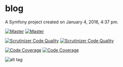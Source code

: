 blog
====

A Symfony project created on January 4, 2016, 4:37 pm.

[![Master](https://travis-ci.org/syrotchukandrew/blog.svg?branch=master)](https://travis-ci.org/syrotchukandrew/blog)
[![Master](https://travis-ci.org/syrotchukandrew/blog.svg?branch=dev)](https://travis-ci.org/syrotchukandrew/blog)

[![Scrutinizer Code Quality](https://scrutinizer-ci.com/g/syrotchukandrew/homework8/badges/quality-score.png?b=master)](https://scrutinizer-ci.com/g/syrotchukandrew/blog/?branch=master)
[![Scrutinizer Code Quality](https://scrutinizer-ci.com/g/syrotchukandrew/homework8/badges/quality-score.png?b=dev)](https://scrutinizer-ci.com/g/syrotchukandrew/blog/?branch=dev)

[![Code Coverage](https://scrutinizer-ci.com/g/syrotchukandrew/blog/badges/coverage.png?b=master)](https://scrutinizer-ci.com/g/syrotchukandrew/blog/?branch=master)
[![Code Coverage](https://scrutinizer-ci.com/g/syrotchukandrew/blog/badges/coverage.png?b=dev)](https://scrutinizer-ci.com/g/syrotchukandrew/blog/?branch=dev)

![alt tag](https://cloud.githubusercontent.com/assets/15008446/11613633/9e753706-9c30-11e5-97c2-af9ccad7dbb2.png)




